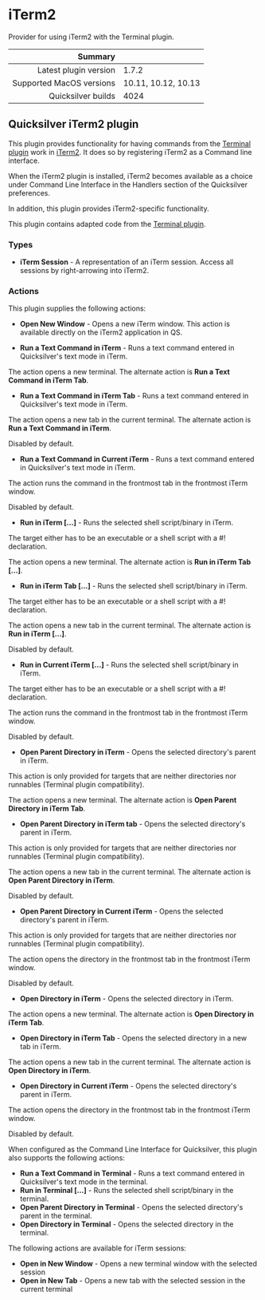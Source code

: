 # iTerm2

Provider for using iTerm2 with the Terminal plugin.

 Summary                  | &nbsp; 
-------------------------:|:--------------------
 Latest plugin version    | 1.7.2
 Supported MacOS versions | 10.11, 10.12, 10.13
 Quicksilver builds       | 4024


## Quicksilver iTerm2 plugin

This plugin provides functionality for having commands from the [Terminal
plugin](http://github.com/quicksilver/Terminal-qsplugin) work in
[iTerm2](http://www.iterm2.com/). It does so by registering iTerm2 as a
Command line interface.

When the iTerm2 plugin is installed, iTerm2 becomes available as a choice
under Command Line Interface in the Handlers section of the Quicksilver
preferences.

In addition, this plugin provides iTerm2-specific functionality.

This plugin contains adapted code from the [Terminal
plugin](http://github.com/quicksilver/Terminal-qsplugin).

### Types

  * **iTerm Session** \- A representation of an iTerm session. Access all sessions by right-arrowing into iTerm2.

### Actions

This plugin supplies the following actions:

  * **Open New Window** \- Opens a new iTerm window. This action is available directly on the iTerm2 application in QS.

  * **Run a Text Command in iTerm** \- Runs a text command entered in Quicksilver's text mode in iTerm.

The action opens a new terminal. The alternate action is **Run a Text Command
in iTerm Tab**.

  * **Run a Text Command in iTerm Tab** \- Runs a text command entered in Quicksilver's text mode in iTerm.

The action opens a new tab in the current terminal. The alternate action is
**Run a Text Command in iTerm**.

Disabled by default.

  * **Run a Text Command in Current iTerm** \- Runs a text command entered in Quicksilver's text mode in iTerm.

The action runs the command in the frontmost tab in the frontmost iTerm
window.

Disabled by default.

  * **Run in iTerm [...]** \- Runs the selected shell script/binary in iTerm.

The target either has to be an executable or a shell script with a #!
declaration.

The action opens a new terminal. The alternate action is **Run in iTerm Tab
[...]**.

  * **Run in iTerm Tab [...]** \- Runs the selected shell script/binary in iTerm.

The target either has to be an executable or a shell script with a #!
declaration.

The action opens a new tab in the current terminal. The alternate action is
**Run in iTerm [...]**.

Disabled by default.

  * **Run in Current iTerm [...]** \- Runs the selected shell script/binary in iTerm.

The target either has to be an executable or a shell script with a #!
declaration.

The action runs the command in the frontmost tab in the frontmost iTerm
window.

Disabled by default.

  * **Open Parent Directory in iTerm** \- Opens the selected directory's parent in iTerm.

This action is only provided for targets that are neither directories nor
runnables (Terminal plugin compatibility).

The action opens a new terminal. The alternate action is **Open Parent
Directory in iTerm Tab**.

  * **Open Parent Directory in iTerm tab** \- Opens the selected directory's parent in iTerm.

This action is only provided for targets that are neither directories nor
runnables (Terminal plugin compatibility).

The action opens a new tab in the current terminal. The alternate action is
**Open Parent Directory in iTerm**.

Disabled by default.

  * **Open Parent Directory in Current iTerm** \- Opens the selected directory's parent in iTerm.

This action is only provided for targets that are neither directories nor
runnables (Terminal plugin compatibility).

The action opens the directory in the frontmost tab in the frontmost iTerm
window.

Disabled by default.

  * **Open Directory in iTerm** \- Opens the selected directory in iTerm.

The action opens a new terminal. The alternate action is **Open Directory in
iTerm Tab**.

  * **Open Directory in iTerm Tab** \- Opens the selected directory in a new tab in iTerm.

The action opens a new tab in the current terminal. The alternate action is
**Open Directory in iTerm**.

  * **Open Directory in Current iTerm** \- Opens the selected directory's parent in iTerm.

The action opens the directory in the frontmost tab in the frontmost iTerm
window.

Disabled by default.

When configured as the Command Line Interface for Quicksilver, this plugin
also supports the following actions:

  * **Run a Text Command in Terminal** \- Runs a text command entered in Quicksilver's text mode in the terminal.
  * **Run in Terminal [...]** \- Runs the selected shell script/binary in the terminal.
  * **Open Parent Directory in Terminal** \- Opens the selected directory's parent in the terminal.
  * **Open Directory in Terminal** \- Opens the selected directory in the terminal.

The following actions are available for iTerm sessions:

  * **Open in New Window** \- Opens a new terminal window with the selected session
  * **Open in New Tab** \- Opens a new tab with the selected session in the current terminal